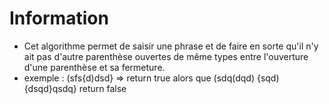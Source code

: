 # Information

- Cet algorithme permet de saisir une phrase et de faire en sorte qu'il n'y ait pas d'autre parenthèse ouvertes de même types entre l'ouverture d'une parenthèse et sa fermeture.
- exemple : (sfs{d)dsd} => return true alors que (sdq(dqd) {sqd){dsqd}qsdq} return false 
